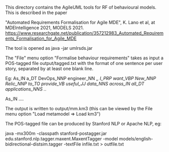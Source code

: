This directory contains the AgileUML tools for RF of behavioural models. This is described in the paper

"Automated Requirements Formalisation for Agile MDE", K. Lano et al, at MDEIntelligence 2021, MODELS 2021. 
https://www.researchgate.net/publication/357212983_Automated_Requirements_Formalisation_for_Agile_MDE


The tool is opened as 
java -jar umlrsds.jar

The "File" menu option "Formalise behaviour requirements" takes as input a POS-tagged file 
output/tagged.txt with the format of one sentence per user story, separated by at least one blank line. 

Eg: 
As_IN a_DT DevOps_NNP engineer_NN ,_, 
I_PRP want_VBP New_NNP Relic_NNP to_TO provide_VB useful_JJ data_NNS across_IN all_DT applications_NNS ._.

As_IN ....

The output is written to output/mm.km3
(this can be viewed by the File menu option "Load metamodel => Load km3")

The POS-tagged file can be produced by Stanford NLP or Apache NLP, eg:

java -mx300m -classpath stanford-postagger.jar edu.stanford.nlp.tagger.maxent.MaxentTagger -model models/english-bidirectional-distsim.tagger -textFile infile.txt > outfile.txt



